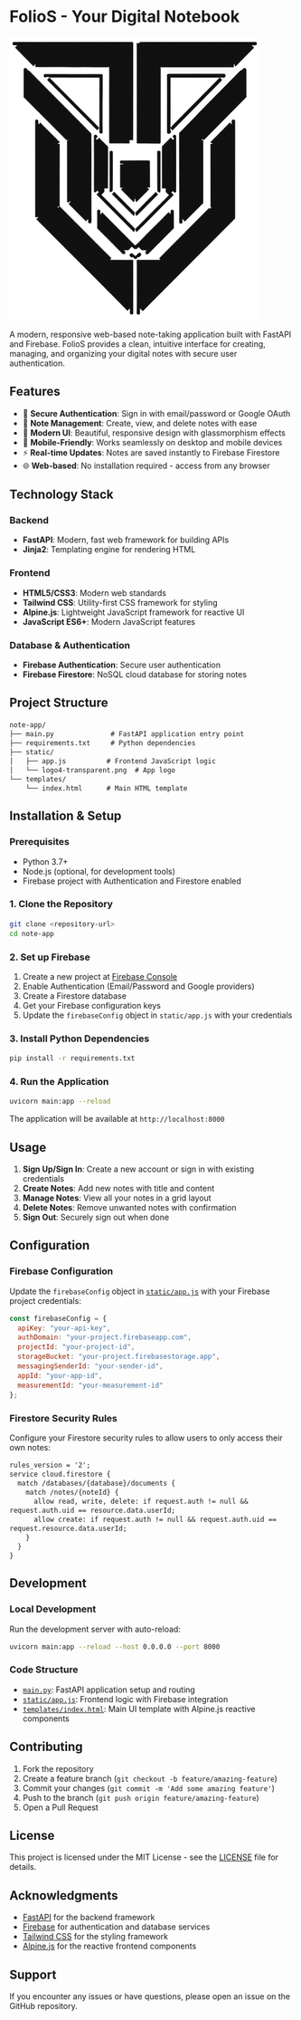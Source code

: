 # FolioS - Your Digital Notebook

![FolioS Logo](static/logo4-transparent.png)

A modern, responsive web-based note-taking application built with FastAPI and Firebase. FolioS provides a clean, intuitive interface for creating, managing, and organizing your digital notes with secure user authentication.

## Features

- 🔐 **Secure Authentication**: Sign in with email/password or Google OAuth
- 📝 **Note Management**: Create, view, and delete notes with ease
- 🎨 **Modern UI**: Beautiful, responsive design with glassmorphism effects
- 📱 **Mobile-Friendly**: Works seamlessly on desktop and mobile devices
- ⚡ **Real-time Updates**: Notes are saved instantly to Firebase Firestore
- 🌐 **Web-based**: No installation required - access from any browser

## Technology Stack

### Backend
- **FastAPI**: Modern, fast web framework for building APIs
- **Jinja2**: Templating engine for rendering HTML

### Frontend
- **HTML5/CSS3**: Modern web standards
- **Tailwind CSS**: Utility-first CSS framework for styling
- **Alpine.js**: Lightweight JavaScript framework for reactive UI
- **JavaScript ES6+**: Modern JavaScript features

### Database & Authentication
- **Firebase Authentication**: Secure user authentication
- **Firebase Firestore**: NoSQL cloud database for storing notes

## Project Structure

```
note-app/
├── main.py              # FastAPI application entry point
├── requirements.txt     # Python dependencies
├── static/
│   ├── app.js          # Frontend JavaScript logic
│   └── logo4-transparent.png  # App logo
└── templates/
    └── index.html      # Main HTML template
```

## Installation & Setup

### Prerequisites
- Python 3.7+
- Node.js (optional, for development tools)
- Firebase project with Authentication and Firestore enabled

### 1. Clone the Repository
```bash
git clone <repository-url>
cd note-app
```

### 2. Set up Firebase
1. Create a new project at [Firebase Console](https://console.firebase.google.com/)
2. Enable Authentication (Email/Password and Google providers)
3. Create a Firestore database
4. Get your Firebase configuration keys
5. Update the `firebaseConfig` object in `static/app.js` with your credentials

### 3. Install Python Dependencies
```bash
pip install -r requirements.txt
```

### 4. Run the Application
```bash
uvicorn main:app --reload
```

The application will be available at `http://localhost:8000`

## Usage

1. **Sign Up/Sign In**: Create a new account or sign in with existing credentials
2. **Create Notes**: Add new notes with title and content
3. **Manage Notes**: View all your notes in a grid layout
4. **Delete Notes**: Remove unwanted notes with confirmation
5. **Sign Out**: Securely sign out when done

## Configuration

### Firebase Configuration
Update the `firebaseConfig` object in [`static/app.js`](static/app.js:2-10) with your Firebase project credentials:

```javascript
const firebaseConfig = {
  apiKey: "your-api-key",
  authDomain: "your-project.firebaseapp.com",
  projectId: "your-project-id",
  storageBucket: "your-project.firebasestorage.app",
  messagingSenderId: "your-sender-id",
  appId: "your-app-id",
  measurementId: "your-measurement-id"
};
```

### Firestore Security Rules
Configure your Firestore security rules to allow users to only access their own notes:

```
rules_version = '2';
service cloud.firestore {
  match /databases/{database}/documents {
    match /notes/{noteId} {
      allow read, write, delete: if request.auth != null && request.auth.uid == resource.data.userId;
      allow create: if request.auth != null && request.auth.uid == request.resource.data.userId;
    }
  }
}
```

## Development

### Local Development
Run the development server with auto-reload:
```bash
uvicorn main:app --reload --host 0.0.0.0 --port 8000
```

### Code Structure
- [`main.py`](main.py): FastAPI application setup and routing
- [`static/app.js`](static/app.js): Frontend logic with Firebase integration
- [`templates/index.html`](templates/index.html): Main UI template with Alpine.js reactive components

## Contributing

1. Fork the repository
2. Create a feature branch (`git checkout -b feature/amazing-feature`)
3. Commit your changes (`git commit -m 'Add some amazing feature'`)
4. Push to the branch (`git push origin feature/amazing-feature`)
5. Open a Pull Request

## License

This project is licensed under the MIT License - see the [LICENSE](LICENSE) file for details.

## Acknowledgments

- [FastAPI](https://fastapi.tiangolo.com/) for the backend framework
- [Firebase](https://firebase.google.com/) for authentication and database services
- [Tailwind CSS](https://tailwindcss.com/) for the styling framework
- [Alpine.js](https://alpinejs.dev/) for the reactive frontend components

## Support

If you encounter any issues or have questions, please open an issue on the GitHub repository.